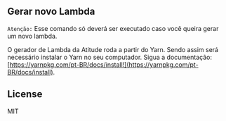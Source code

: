 ## Gerar novo Lambda

`Atenção:` Esse comando só deverá ser executado caso você queira gerar um novo lambda.

O gerador de Lambda da Atitude roda a partir do Yarn. Sendo assim será necessário instalar o Yarn no seu computador. Sigua a documentação: [https://yarnpkg.com/pt-BR/docs/install!](https://yarnpkg.com/pt-BR/docs/install).

## License

MIT